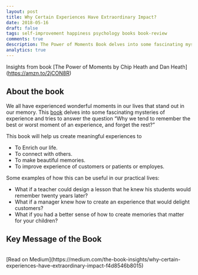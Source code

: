 ```yaml
---
layout: post
title: Why Certain Experiences Have Extraordinary Impact?
date: 2018-05-16
draft: false
tags: self-improvement happiness psychology books book-review
comments: true
description: The Power of Moments Book delves into some fascinating mysteries of experience and tries to answer the question Why we tend to remember the best or worst moment of an experience, and forget the rest?
analytics: true
---
```


Insights from book  [The Power of Moments by Chip Heath and Dan Heath] (https://amzn.to/2jCON8R)

## About the book
We all have experienced wonderful moments in our lives that stand out in our memory. This [book](https://amzn.to/2jCON8R) delves into some fascinating mysteries of experience and tries to answer the question “Why we tend to remember the best or worst moment of an experience, and forget the rest?”

This book will help us create meaningful experiences to

* To Enrich our life.
* To connect with others.
* To make beautiful memories.
* To improve experience of customers or patients or employes.

Some examples of how this can be useful in our practical lives:

* What if a teacher could design a lesson that he knew his students would remember twenty years later?
* What if a manager knew how to create an experience that would delight customers?
* What if you had a better sense of how to create memories that matter for your children?

## Key Message of the Book

<br>
[Read on Medium](https://medium.com/the-book-insights/why-certain-experiences-have-extraordinary-impact-f4d8546b8015)
